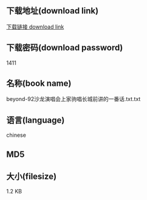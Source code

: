 ## 下载地址(download link)
[下载链接 download link](https://voluble-croquembouche-d321dc.netlify.app/?s=beyond-92%E6%B2%99%E9%BE%99%E6%BC%94%E5%94%B1%E4%BC%9A%E4%B8%8A%E5%AE%B6%E9%A9%B9%E5%94%B1%E9%95%BF%E5%9F%8E%E5%89%8D%E8%AE%B2%E7%9A%84%E4%B8%80%E7%95%AA%E8%AF%9D.txt)

## 下载密码(download password)
1411

## 名称(book name)
beyond-92沙龙演唱会上家驹唱长城前讲的一番话.txt.txt

## 语言(language)
chinese

## MD5


## 大小(filesize)
1.2 KB
